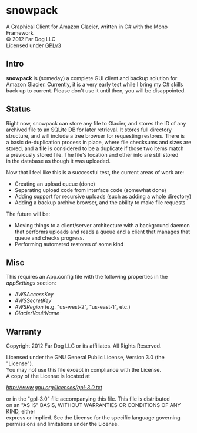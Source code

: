 snowpack
========

A Graphical Client for Amazon Glacier, written in C# with the Mono Framework  
&copy; 2012 Far Dog LLC  
Licensed under [GPLv3](http://www.gnu.org/licenses/gpl-3.0.txt)

Intro
-----

**snowpack** is (someday) a complete GUI client and backup solution for  
Amazon Glacier. Currently, it is a very early test while I bring my C# skills  
back up to current. Please don't use it until then, you will be disappointed.

Status
------

Right now, snowpack can store any file to Glacier, and stores the ID of any  
archived file to an SQLite DB for later retrieval. It stores full directory  
structure, and will include a tree browser for requesting restores. There is  
a basic de-duplication process in place, where file checksums and sizes are  
stored, and a file is considered to be a duplicate if those two items match  
a previously stored file. The file's location and other info are still stored  
in the database as though it was uploaded.

Now that I feel like this is a successful test, the current areas of work are:

 - Creating an upload queue (done)
 - Separating upload code from interface code (somewhat done)
 - Adding support for recursive uploads (such as adding a whole directory)
 - Adding a backup archive browser, and the ability to make file requests

The future will be:

 - Moving things to a client/server architecture with a background daemon that
   performs uploads and reads a queue and a client that manages that queue and
   checks progress.
 - Performing automated restores of some kind
 

Misc
----

This requires an App.config file with the following properties in the  
*appSettings* section:

 -	*AWSAccessKey*
 -	*AWSSecretKey*
 -	*AWSRegion* (e.g. "us-west-2", "us-east-1", etc.)
 -	*GlacierVaultName*


Warranty
--------

Copyright 2012 Far Dog LLC or its affiliates. All Rights Reserved.

Licensed under the GNU General Public License, Version 3.0 (the "License").  
You may not use this file except in compliance with the License.  
A copy of the License is located at

*http://www.gnu.org/licenses/gpl-3.0.txt*

or in the "gpl-3.0" file accompanying this file. This file is distributed  
on an "AS IS" BASIS, WITHOUT WARRANTIES OR CONDITIONS OF ANY KIND, either  
express or implied. See the License for the specific language governing  
permissions and limitations under the License.